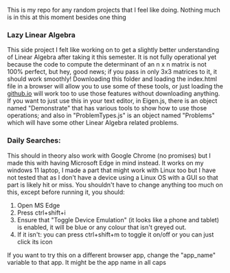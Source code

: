 This is my repo for any random projects that I feel like doing. Nothing much is in this at this moment besides one thing

### Lazy Linear Algebra
This side project I felt like working on to get a slightly better understanding of Linear Algebra after taking it this semester. It is not fully operational yet because the code to compute the determinant of an n x n matrix is not 100% perfect, but hey, good news; if you pass in only 3x3 matrices to it, it should work smoothly! 
Downloading this folder and loading the index.html file in a browser will allow you to use some of these tools, or just loading the [github.io](https://zacschepis.github.io/Random-Projects/) will work too to use those features without downloading anything. 
If you want to just use this in your text editor, in Eigen.js, there is an object named "Demonstrate" that has various tools to show how to use those operations; and also in "ProblemTypes.js" is an object named "Problems" which will have some other Linear Algebra related problems.

### Daily Searches:
This should in theory also work with Google Chrome (no promises) but I made this with having Microsoft Edge in mind instead.
It works on my windows 11 laptop, I made a part that might work with Linux too but I have not tested that as I don't have a device using
a Linux OS with a GUI so that part is likely hit or miss.
You shouldn't have to change anything too much on this, except before running it, you should:
1. Open MS Edge
2. Press ctrl+shift+i
3. Ensure that "Toggle Device Emulation" (it looks like a phone and tablet) is enabled, it will be blue or any colour that isn't greyed out.
4. If it isn't: you can press ctrl+shift+m to toggle it on/off or you can just click its icon

If you want to try this on a different browser app, change the "app_name" variable to that app. It might be the app name in all caps
